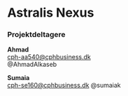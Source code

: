 # Astralis Nexus
### Projektdeltagere
**Ahmad**  
cph-aa540@cphbusiness.dk  
@AhmadAlkaseb  

**Sumaia**  
cph-se160@cphbusiness.dk
@sumaiak  
